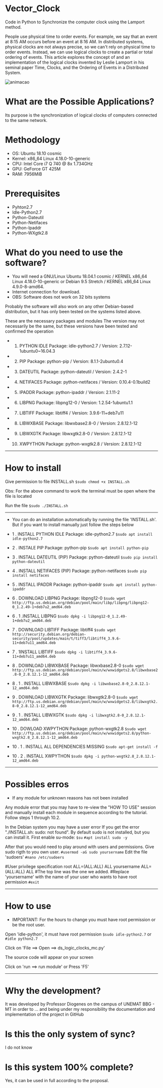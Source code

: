 # Vector_Clock
Code in Python to Synchronize the computer clock using the Lamport method.

People use physical time to order events. For example, we say that an event at 8:15 AM occurs before an event at 8:16 AM. In distributed systems, physical clocks are not always precise, so we can't rely on physical time to order events. Instead, we can use logical clocks to create a partial or total ordering of events. This article explores the concept of and an implementation of the logical clocks invented by Leslie Lamport in his seminal paper Time, Clocks, and the Ordering of Events in a Distributed System.


![animacao](https://user-images.githubusercontent.com/32453979/47199699-d9c90e00-d340-11e8-94b7-6b609d44561e.gif)

# What are the Possible Applications?
Its purpose is the synchronization of logical clocks of computers connected to the same network.

# Methodology
* OS: Ubuntu 18.10 cosmic
* Kernel: x86_64 Linux 4.18.0-10-generic
* CPU: Intel Core i7 Q 740 @ 8x 1.734GHz
* GPU: GeForce GT 425M
* RAM: 7956MiB

# Prerequisites
* Pyhton2.7
* Idle-Python2.7
* Python-Dateutil
* Python-Netifaces
* Python-Ipaddr
* Python-WXgtk2.8

# What do you need to use the software?
* You will need a GNU/Linux Ubuntu 18.04.1 cosmic /  KERNEL x86_64 Linux 4.18.0-10-generic or Debian 9.5 Stretch / KERNEL x86_64 Linux 4.9.0-8-amd64. 
* Internet connection for download.
* OBS: Software does not work on 32 bits systems

Probably the software will also work on any other Debian-based distribution, but it has only been tested on the systems listed above.

These are the necessary packages and modules
The version may not necessarily be the same, but these versions have been tested and confirmed the operation

* 1. PYTHON IDLE
Package: idle-python2.7
/ Version: 2.7.12-1ubuntu0~16.04.3

* 2. PIP
Package: python-pip
/ Version: 8.1.1-2ubuntu0.4 

* 3. DATEUTIL
Package: python-dateutil
/ Version: 2.4.2-1

* 4. NETIFACES
Package: python-netifaces
/ Version: 0.10.4-0.1build2

* 5. IPADDR
Package: python-ipaddr
/ Version: 2.1.11-2

* 6. LIBPNG
Package: libpng12-0
/ Version: 1.2.54-1ubuntu1.1

* 7. LIBTIFF
Package: libtiff4
/ Version: 3.9.6-11+deb7u11

* 8. LIBWXBASE
Package: libwxbase2.8-0
/ Version: 2.8.12.1-12

* 9. LIBWXGTK
Package: libwxgtk2.8-0
/ Version: 2.8.12.1-12

* 10. XWPYTHON
Package: python-wxgtk2.8
/ Version: 2.8.12.1-12

***********************************************************************************************
# How to install

Give permission to file INSTALL.sh
`$sudo chmod +x INSTALL.sh`

Obs: For the above command to work the terminal must be open where the file is located

Run the file
`$sudo ./INSTALL.sh`

***********************************************************************************************
* You can do an installation automatically by running the file 'INSTALL.sh'. But if you want to install manually just follow the steps below

* 1 . INSTALL PYTHON IDLE
  Package: idle-python2.7
`$sudo apt install idle-python2.7`

* 2 . INSTALE PIP
Package: python-pip 
`$sudo apt install python-pip`

* 3 . INSTALL DATEUTIL (PIP)
Package: python-dateutil
`$sudo pip install python-dateutil`

* 4 . INSTALL NETIFACES (PIP)
Package: python-netifaces
`$sudo pip install netifaces`

* 5 . INSTALL IPADDR
Package: python-ipaddr
`$sudo apt install python-ipaddr`

* 6 . DOWNLOAD LIBPNG
Package: libpng12-0
`$sudo wget http://ftp.us.debian.org/debian/pool/main/libp/libpng/libpng12-0_1.2.49-1+deb7u2_amd64.deb`
* 6 . 1 .INSTALL LIBPNG
`$sudo dpkg -i libpng12-0_1.2.49-1+deb7u2_amd64.deb`

* 7 . DOWNLOAD LIBTIFF
Package: libtiff4
`$sudo wget http://security.debian.org/debian-security/pool/updates/main/t/tiff3/libtiff4_3.9.6-11+deb7u11_amd64.deb`
* 7 . 1INSTALL LIBTIFF
`$sudo dpkg -i libtiff4_3.9.6-11+deb7u11_amd64.deb`

* 8 . DOWNLOAD LIBWXBASE
Package: libwxbase2.8-0
`$sudo wget http://ftp.us.debian.org/debian/pool/main/w/wxwidgets2.8/libwxbase2.8-0_2.8.12.1-12_amd64.deb`
* 8 . 1 . INSTALL LIBWXBASE
`$sudo dpkg -i libwxbase2.8-0_2.8.12.1-12_amd64.deb`

* 9 . DOWNLOAD LIBWXGTK
Package: libwxgtk2.8-0
`$sudo wget http://ftp.us.debian.org/debian/pool/main/w/wxwidgets2.8/libwxgtk2.8-0_2.8.12.1-12_amd64.deb`
* 9 . 1 . INSTALL LIBWXGTK
`$sudo dpkg -i libwxgtk2.8-0_2.8.12.1-12_amd64.deb`

* 10 . DOWLOAD XWPYTHON
Package: python-wxgtk2.8
`$sudo wget http://ftp.us.debian.org/debian/pool/main/w/wxwidgets2.8/python-wxgtk2.8_2.8.12.1-12_amd64.deb`
* 10 . 1 . INSTALL ALL DEPENDENCIES MISSING
`$sudo apt-get install -f`
* 10 . 2 . INSTALL XWPYTHON
`$sudo dpkg -i python-wxgtk2.8_2.8.12.1-12_amd64.deb`

***********************************************************************************************
# Possibles erros

* If any module for unknown reasons has not been installed

Any module error that you may have to re-view the "HOW TO USE" session and manually install each module in sequence according to the tutorial. Follow steps 1 through 10.2.

In the Debian system you may have a user error
If you get the error "./INSTALL.sh: sudo: not found". By default sudo is not installed, but you can install it. First enable su-mode:
`$su`
`#apt install sudo -y`

After that you would need to play around with users and permissions. Give sudo rigth to you own user.
`#usermod -aG sudo yoursername`
Edit the file 'sudoers'
`#nano /etc/sudoers`

#User privilege specification
root ALL=(ALL:ALL) ALL
yoursername ALL=(ALL:ALL) ALL 
#The top line was the one we added. 
#Replace 'yoursername' with the name of your user who wants to have root permission
`#exit`
***********************************************************************************************

# How to use

*  IMPORTANT: For the hours to change you must have root permission or be the root user.

Open 'idle-python', it must have root permission
`$sudo idle-python2.7`
or
`#idle python2.7`

Click on 'File ==> Open ==> ds_logic_clocks_mc.py'

The source code will appear on your screen

Click on 'run ==> run module'
or
Press 'F5'
***********************************************************************************************
# Why the development?
It was developed by Professor Diogenes on the campus of UNEMAT BBG - MT in order to ... and being under my responsibility the documentation and implementation of the project in GitHub

# Is this the only system of sync?
I do not know

# Is this system 100% complete?
Yes, it can be used in full according to the proposal.


